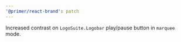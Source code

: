 ```yaml
---
'@primer/react-brand': patch
---
```


Increased contrast on `LogoSuite.Logobar` play/pause button in `marquee` mode.
